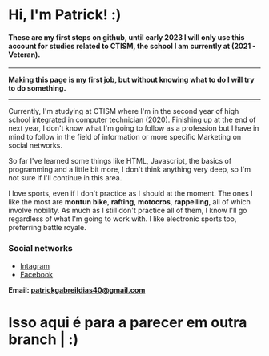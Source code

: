 # Hi, I'm Patrick! :)
####  These are my first steps on github, until early 2023 I will only use this account for studies related to CTISM, the school I am currently at (2021 - Veteran).
---
**Making this page is my first job, but without knowing what to do I will try to do something.**

---
Currently, I'm studying at CTISM where I'm in the second year of high school integrated in computer technician (2020). Finishing up at the end of next year, I don't know what I'm going to follow as a profession but I have in mind to follow in the field of information or more specific Marketing on social networks.

So far I've learned some things like HTML, Javascript, the basics of programming and a little bit more, I don't think anything very deep, so I'm not sure if I'll continue in this area.

I love sports, even if I don't practice as I should at the moment. The ones I like the most are **montun bike**, **rafting**, **motocros**, **rappelling**, all of which involve nobility. As much as I still don't practice all of them, I know I'll go regardless of what I'm going to work with. I like electronic sports too, preferring battle royale.

### Social networks
-   [Intagram](https://www.instagram.com/patrick_gabriel_dias_04/)
- 	[Facebook](https://www.facebook.com/patrickgabriel.dias)

**Email: patrickgabreildias40@gmail.com**

# Isso aqui é para a parecer em outra branch | :)